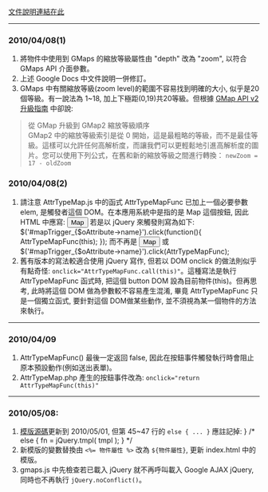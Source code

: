[文件說明連結在此](http://docs.google.com/Doc?docid=0AUZg-tVAE8VuZGZjeno5cm1fNDg5aHh6dGp3Z3g&hl=zh_TW "Google Docs")

--------

### 2010/04/08(1)
1. 將物件中使用到 GMaps 的縮放等級屬性由 "depth" 改為 "zoom", 以符合 GMaps API 介面參數。
2. 上述 Google Docs 中文件說明一併修訂。
3. GMaps 中有關縮放等級(zoom level)的範圍不容易找到明確的大小, 似乎是20個等級。有一說法為 1~18, 加上下極距(0,19)共20等級。但根據 [GMap API v2 升級指南](http://code.google.com/intl/zh-TW/apis/maps/documentation/upgrade.html#ZoomLevelOrder) 中卻說:
> 從 GMap 升級到 GMap2 縮放等級順序	
> GMap2 中的縮放等級索引是從 0 開始，這是最粗略的等級，而不是最佳等級。這樣可以允許任何高解析度，而讓我們可以更輕鬆地引進高解析度的圖片。您可以使用下列公式，在舊和新的縮放等級之間進行轉換： `newZoom = 17 - oldZoom`

### 2010/04/08(2)
1. 請注意 AttrTypeMap.js 中的函式 AttrTypeMapFunc 已加上一個必要參數 elem, 是觸發者這個 DOM。在本應用系統中是指的是 Map 這個按鈕, 因此 HTML 中應寫:
        <button onclick="AttrTypeMapFunc(this)">Map</button>
若是以 jQuery 來觸發則寫為如下:
        $('#mapTrigger_{$oAttribute->name}').click(function(){
            AttrTypeMapFunc(this);
        });
而不再是
        <button onclick="AttrTypeMapFunc.call(this)">Map</button>
或
        $('#mapTrigger_{$oAttribute->name}').click(AttrTypeMapFunc);
2. 舊有版本的寫法較適合使用 jQuery 寫作, 但若以 DOM onclick 的做法則似乎有點奇怪: `onclick="AttrTypeMapFunc.call(this)"`。這種寫法是執行 AttrTypeMapFunc 函式時, 把這個 button DOM 設為目前物件(this)。但再思考, 此時將這個 DOM 做為參數較不容易產生混淆, 畢竟 AttrTypeMapFunc 只是一個獨立函式, 要針對這個 DOM做某些動作, 並不須視為某一個物件的方法來執行。

--------

### 2010/04/09
1. AttrTypeMapFunc() 最後一定返回 false, 因此在按鈕事件觸發執行時會阻止原本預設動作(例如送出表單)。
2. AttrTypeMap.php 產生的按鈕事件改為: `onclick="return AttrTypeMapFunc(this)"`

--------

### 2010/05/08:
1. [模版源碼](http://github.com/nje/jquery-tmpl)更新到 2010/05/01, 但第 45~47 行的 `else { ... }` 應註記掉:
        } /* else {
            fn = jQuery.tmpl( tmpl );
        } */
2. 新模版的變數替換由 `<%= 物件屬性 %>` 改為 `${物件屬性}`, 更新 index.html 中的模版。
3. gmaps.js 中先檢查若已載入 jQuery 就不再呼叫載入 Google AJAX jQuery, 同時也不再執行 `jQuery.noConflict()`。
 